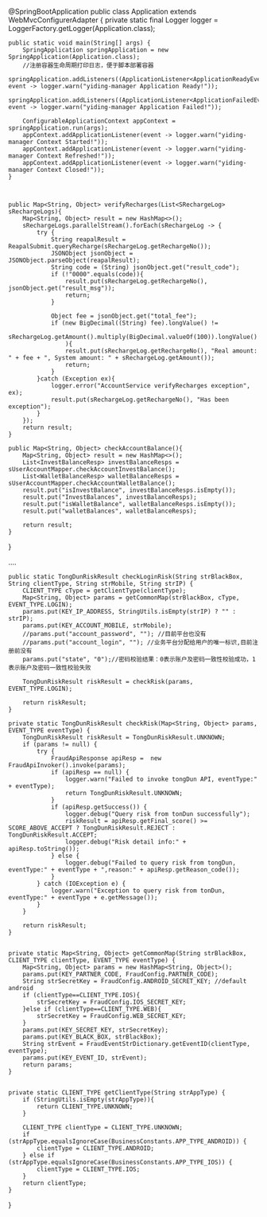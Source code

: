 @SpringBootApplication
public class Application extends WebMvcConfigurerAdapter {
    private static final Logger logger = LoggerFactory.getLogger(Application.class);

    public static void main(String[] args) {
        SpringApplication springApplication = new SpringApplication(Application.class);
        //注册容器生命周期打印日志，便于脚本部署容器
        springApplication.addListeners((ApplicationListener<ApplicationReadyEvent>) event -> logger.warn("yiding-manager Application Ready!"));
        springApplication.addListeners((ApplicationListener<ApplicationFailedEvent>) event -> logger.warn("yiding-manager Application Failed!"));

        ConfigurableApplicationContext appContext = springApplication.run(args);
        appContext.addApplicationListener(event -> logger.warn("yiding-manager Context Started!"));
        appContext.addApplicationListener(event -> logger.warn("yiding-manager Context Refreshed!"));
        appContext.addApplicationListener(event -> logger.warn("yiding-manager Context Closed!"));
    }



    public Map<String, Object> verifyRecharges(List<SRechargeLog> sRechargeLogs){
        Map<String, Object> result = new HashMap<>();
        sRechargeLogs.parallelStream().forEach(sRechargeLog -> {
            try {
                String reapalResult = ReapalSubmit.queryRecharge(sRechargeLog.getRechargeNo());
                JSONObject jsonObject = JSONObject.parseObject(reapalResult);
                String code = (String) jsonObject.get("result_code");
                if (!"0000".equals(code)){
                    result.put(sRechargeLog.getRechargeNo(), jsonObject.get("result_msg"));
                    return;
                }

                Object fee = jsonObject.get("total_fee");
                if (new BigDecimal((String) fee).longValue() !=
                        sRechargeLog.getAmount().multiply(BigDecimal.valueOf(100)).longValue()
                    ){
                    result.put(sRechargeLog.getRechargeNo(), "Real amount: " + fee + ", System amount: " + sRechargeLog.getAmount());
                    return;
                }
            }catch (Exception ex){
                logger.error("AccountService verifyRecharges exception", ex);
                result.put(sRechargeLog.getRechargeNo(), "Has been exception");
            }
        });
        return result;
    }

    public Map<String, Object> checkAccountBalance(){
        Map<String, Object> result = new HashMap<>();
        List<InvestBalanceResp> investBalanceResps = sUserAccountMapper.checkAccountInvestBalance();
        List<WalletBalanceResp> walletBalanceResps = sUserAccountMapper.checkAccountWalletBalance();
        result.put("isInvestBalance", investBalanceResps.isEmpty());
        result.put("InvestBalances", investBalanceResps);
        result.put("isWalletBalance", walletBalanceResps.isEmpty());
        result.put("walletBalances", walletBalanceResps);

        return result;
    }

}


....

    public static TongDunRiskResult checkLoginRisk(String strBlackBox, String clientType, String strMobile, String strIP) {
        CLIENT_TYPE cType = getClientType(clientType);
        Map<String, Object> params = getCommonMap(strBlackBox, cType, EVENT_TYPE.LOGIN);
        params.put(KEY_IP_ADDRESS, StringUtils.isEmpty(strIP) ? "" : strIP);
        params.put(KEY_ACCOUNT_MOBILE, strMobile);
        //params.put("account_password", ""); //目前平台也没有
        //params.put("account_login", ""); //业务平台分配给用户的唯一标识,目前注册前没有
        params.put("state", "0");//密码校验结果：0表示账户及密码一致性校验成功，1表示账户及密码一致性校验失败

        TongDunRiskResult riskResult = checkRisk(params, EVENT_TYPE.LOGIN);

        return riskResult;
    }

    private static TongDunRiskResult checkRisk(Map<String, Object> params, EVENT_TYPE eventType) {
        TongDunRiskResult riskResult = TongDunRiskResult.UNKNOWN;
        if (params != null) {
            try {
                FraudApiResponse apiResp =  new FraudApiInvoker().invoke(params);
                if (apiResp == null) {
                    logger.warn("Failed to invoke tongDun API, eventType:" + eventType);
                    return TongDunRiskResult.UNKNOWN;
                }
                if (apiResp.getSuccess()) {
                    logger.debug("Query risk from tonDun successfully");
                    riskResult = apiResp.getFinal_score() >= SCORE_ABOVE_ACCEPT ? TongDunRiskResult.REJECT : TongDunRiskResult.ACCEPT;
                    logger.debug("Risk detail info:" + apiResp.toString());
                } else {
                    logger.debug("Failed to query risk from tongDun, eventType:" + eventType + ",reason:" + apiResp.getReason_code());
                }
            } catch (IOException e) {
                logger.warn("Exception to query risk from tonDun, eventType:" + eventType + e.getMessage());
            }
        }

        return riskResult;
    }


    private static Map<String, Object> getCommonMap(String strBlackBox, CLIENT_TYPE clientType, EVENT_TYPE eventType) {
        Map<String, Object> params = new HashMap<String, Object>();
        params.put(KEY_PARTNER_CODE, FraudConfig.PARTNER_CODE);
        String strSecretKey = FraudConfig.ANDROID_SECRET_KEY; //default android
        if (clientType==CLIENT_TYPE.IOS){
            strSecretKey = FraudConfig.IOS_SECRET_KEY;
        }else if (clientType==CLIENT_TYPE.WEB){
            strSecretKey = FraudConfig.WEB_SECRET_KEY;
        }
        params.put(KEY_SECRET_KEY, strSecretKey);
        params.put(KEY_BLACK_BOX, strBlackBox);
        String strEvent = FraudEventStrDictionary.getEventID(clientType, eventType);
        params.put(KEY_EVENT_ID, strEvent);
        return params;
    }


    private static CLIENT_TYPE getClientType(String strAppType) {
        if (StringUtils.isEmpty(strAppType)){
            return CLIENT_TYPE.UNKNOWN;
        }

        CLIENT_TYPE clientType = CLIENT_TYPE.UNKNOWN;
        if (strAppType.equalsIgnoreCase(BusinessConstants.APP_TYPE_ANDROID)) {
            clientType = CLIENT_TYPE.ANDROID;
        } else if (strAppType.equalsIgnoreCase(BusinessConstants.APP_TYPE_IOS)) {
            clientType = CLIENT_TYPE.IOS;
        }
        return clientType;
    }

}